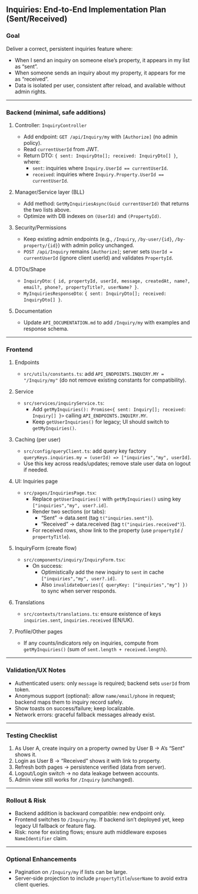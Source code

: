 ## Inquiries: End‑to‑End Implementation Plan (Sent/Received)

### Goal

Deliver a correct, persistent inquiries feature where:

- When I send an inquiry on someone else’s property, it appears in my list as “sent”.
- When someone sends an inquiry about my property, it appears for me as “received”.
- Data is isolated per user, consistent after reload, and available without admin rights.

---

### Backend (minimal, safe additions)

1. Controller: `InquiryController`

   - Add endpoint: `GET /api/Inquiry/my` with `[Authorize]` (no admin policy).
   - Read `currentUserId` from JWT.
   - Return DTO: `{ sent: InquiryDto[]; received: InquiryDto[] }`, where:
     - `sent`: inquiries where `Inquiry.UserId == currentUserId`.
     - `received`: inquiries where `Inquiry.Property.UserId == currentUserId`.

2. Manager/Service layer (BLL)

   - Add method: `GetMyInquiriesAsync(Guid currentUserId)` that returns the two lists above.
   - Optimize with DB indexes on `(UserId)` and `(PropertyId)`.

3. Security/Permissions

   - Keep existing admin endpoints (e.g., `/Inquiry`, `/by-user/{id}`, `/by-property/{id}`) with admin policy unchanged.
   - `POST /api/Inquiry` remains `[Authorize]`; server sets `UserId = currentUserId` (ignore client userId) and validates `PropertyId`.

4. DTOs/Shape

   - `InquiryDto`: `{ id, propertyId, userId, message, createdAt, name?, email?, phone?, propertyTitle?, userName? }`.
   - `MyInquiriesResponseDto`: `{ sent: InquiryDto[]; received: InquiryDto[] }`.

5. Documentation
   - Update `API_DOCUMENTATION.md` to add `/Inquiry/my` with examples and response schema.

---

### Frontend

1. Endpoints

   - `src/utils/constants.ts`: add `API_ENDPOINTS.INQUIRY.MY = "/Inquiry/my"` (do not remove existing constants for compatibility).

2. Service

   - `src/services/inquiryService.ts`:
     - Add `getMyInquiries(): Promise<{ sent: Inquiry[]; received: Inquiry[] }>` calling `API_ENDPOINTS.INQUIRY.MY`.
     - Keep `getUserInquiries()` for legacy; UI should switch to `getMyInquiries()`.

3. Caching (per user)

   - `src/config/queryClient.ts`: add query key factory `queryKeys.inquiries.my = (userId) => ["inquiries","my", userId]`.
   - Use this key across reads/updates; remove stale user data on logout if needed.

4. UI: Inquiries page

   - `src/pages/InquiriesPage.tsx`:
     - Replace `getUserInquiries()` with `getMyInquiries()` using key `["inquiries","my", user?.id]`.
     - Render two sections (or tabs):
       - “Sent” → data.sent (tag `t("inquiries.sent")`).
       - “Received” → data.received (tag `t("inquiries.received")`).
     - For received rows, show link to the property (use `propertyId` / `propertyTitle`).

5. InquiryForm (create flow)

   - `src/components/inquiry/InquiryForm.tsx`:
     - On success:
       - Optimistically add the new inquiry to `sent` in cache `["inquiries","my", user?.id]`.
       - Also `invalidateQueries({ queryKey: ["inquiries","my"] })` to sync when server responds.

6. Translations

   - `src/contexts/translations.ts`: ensure existence of keys `inquiries.sent`, `inquiries.received` (EN/UK).

7. Profile/Other pages
   - If any counts/indicators rely on inquiries, compute from `getMyInquiries()` (sum of `sent.length + received.length`).

---

### Validation/UX Notes

- Authenticated users: only `message` is required; backend sets `userId` from token.
- Anonymous support (optional): allow `name/email/phone` in request; backend maps them to inquiry record safely.
- Show toasts on success/failure; keep localizable.
- Network errors: graceful fallback messages already exist.

---

### Testing Checklist

1. As User A, create inquiry on a property owned by User B → A’s “Sent” shows it.
2. Login as User B → “Received” shows it with link to property.
3. Refresh both pages → persistence verified (data from server).
4. Logout/Login switch → no data leakage between accounts.
5. Admin view still works for `/Inquiry` (unchanged).

---

### Rollout & Risk

- Backend addition is backward compatible: new endpoint only.
- Frontend switches to `/Inquiry/my`. If backend isn’t deployed yet, keep legacy UI fallback or feature flag.
- Risk: none for existing flows; ensure auth middleware exposes `NameIdentifier` claim.

---

### Optional Enhancements

- Pagination on `/Inquiry/my` if lists can be large.
- Server‑side projection to include `propertyTitle`/`userName` to avoid extra client queries.
